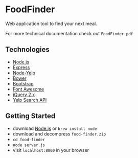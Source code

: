 # FoodFinder
Web application tool to find your next meal.

For more technical documentation check out `FoodFinder.pdf`

## Technologies
* [Node.js](//nodejs.org/en)
* [Express](//expressjs.com)
* [Node-Yelp ](//github.com/olalonde/node-yelp)
* [Bower](//https://bower.io)
* [Bootstrap](//getbootstrap.com/)
* [Font Awesome](//fontawesome.io)
* [jQuery 2.x](//code.jquery.com)
* [Yelp Search API](//www.yelp.com/developers/documentation/v2/search_api)

## Getting Started
* download [Node.js](//nodejs.org/en/download/) or `brew install node`
* download and decompress `food-finder.zip`
* `cd food-finder`
* `node server.js`
* visit `localhost:8000` in your browser
